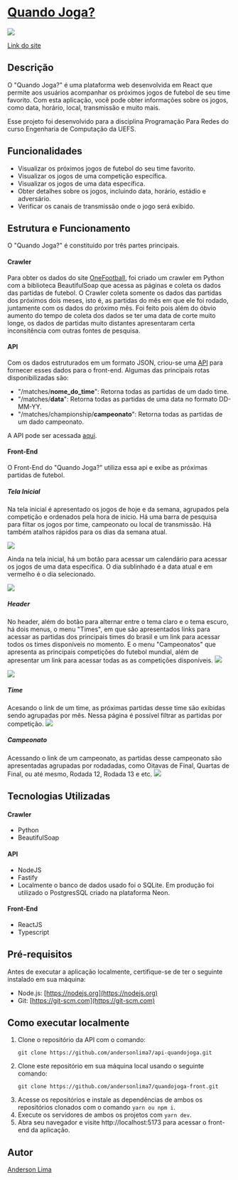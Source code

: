 
# [Quando Joga?](https://quandojoga-front.vercel.app)

![](https://i.ibb.co/tMVzV2c/logotipo.png)

[Link do site](https://quandojoga-front.vercel.app)

## Descrição

O "Quando Joga?" é uma plataforma web desenvolvida em React que permite aos usuários acompanhar os próximos jogos de futebol de seu time favorito. Com esta aplicação, você pode obter informações sobre os jogos, como data, horário, local, transmissão e muito mais.

Esse projeto foi desenvolvido para a disciplina Programação Para Redes do curso Engenharia de Computação da UEFS.

## Funcionalidades

- Visualizar os próximos jogos de futebol do seu time favorito.
- Visualizar os jogos de uma competição específica.
- Visualizar os jogos de uma data específica. 
- Obter detalhes sobre os jogos, incluindo data, horário, estádio e adversário.
- Verificar os canais de transmissão onde o jogo será exibido.



## Estrutura e Funcionamento

O "Quando Joga?" é constituido por três partes principais.
 #### Crawler
Para obter os dados do site [OneFootball](https://onefootball.com/), foi criado um crawler em Python com a biblioteca BeautifulSoap que acessa as páginas e coleta os dados das partidas de futebol. O Crawler coleta somente os dados das partidas dos próximos dois meses, isto é, as partidas do mês em que ele foi rodado, juntamente com os dados do próximo mês. Foi feito pois além do óbvio aumento do tempo de coleta dos dados se ter uma data de corte muito longe, os dados de partidas muito distantes apresentaram certa inconsitência com outras fontes de pesquisa.

#### API
Com os dados estruturados em um formato JSON, criou-se uma [API](https://github.com/andersonlima7/api-quandojoga) para fornecer esses dados para o front-end. Algumas das principais rotas disponibilizadas são:

- "/matches/**nome_do_time**": Retorna todas as partidas de um dado time.
- "/matches/**data**": Retorna todas as partidas de uma data no formato DD-MM-YY.
- "/matches/championship/**campeonato**": Retorna todas as partidas de um dado campeonato.

A API pode ser acessada [aqui](https://github.com/andersonlima7/api-quandojoga).


#### Front-End 
O Front-End do "Quando Joga?" utiliza essa api e exibe as próximas partidas de futebol. 

#####  Tela Inicial
Na tela inicial é apresentado os jogos de hoje e da semana, agrupados pela competição e ordenados pela hora de inicio. Há uma barra de pesquisa para filtar os jogos por time, campeonato ou local de transmissão. Há também atalhos rápidos para os dias da semana atual.

![](https://i.ibb.co/5sFtbJq/home.png)

Ainda na tela inicial, há um botão para acessar um calendário para acessar os jogos de uma data específica. O dia sublinhado é a data atual e em vermelho é o dia selecionado.

![](https://i.ibb.co/6NdMC5F/home-calendar.png)

##### Header

No header, além do botão para alternar entre o tema claro e o tema escuro, há dois menus, o menu "Times", em que são apresentados links para acessar as partidas dos principais times do brasil e um link para acessar todos os times disponíveis no momento. E o menu "Campeonatos" que apresenta as principais competições do futebol mundial, além de apresentar um link para acessar todas as as competições disponíveis.
![](https://i.ibb.co/Mg9Wh3X/header-teams.png)

![](https://i.ibb.co/XCvxj6n/header-championships.png)

##### Time

Acesando o link de um time, as próximas partidas desse time são exibidas sendo agrupadas por mês. Nessa página é possível filtrar as partidas por competição.
![](https://i.ibb.co/58h0Z9B/team.png)

##### Campeonato
Acessando o link de um campeonato, as partidas desse campeonato são apresentadas agrupadas por rodadadas, como Oitavas de Final, Quartas de Final, ou até mesmo, Rodada 12,  Rodada 13 e etc. 
![](https://i.ibb.co/CQWNYJD/championship.png)

## Tecnologias Utilizadas

#### Crawler
- Python
- BeautifulSoap

#### API
- NodeJS
- Fastify
- Localmente o banco de dados usado foi o SQLite. Em produção foi utilizado o PostgresSQL criado na plataforma Neon.

#### Front-End
- ReactJS
- Typescript

## Pré-requisitos

Antes de executar a aplicação localmente, certifique-se de ter o seguinte instalado em sua máquina:

- Node.js: [https://nodejs.org](https://nodejs.org) 
- Git: [https://git-scm.com](https://git-scm.com)

## Como executar localmente

1. Clone o repositório da API com o comando:
	````
	git clone https://github.com/andersonlima7/api-quandojoga.git
	````
2. Clone este repositório em sua máquina local usando o seguinte comando:
	````
	git clone https://github.com/andersonlima7/quandojoga-front.git
	````
3. Acesse os repositórios e instale as dependências de ambos os repositórios clonados com o comando `yarn ou npm i`.
4. Execute os servidores de ambos os projetos com `yarn dev`.
5. Abra seu navegador e visite http://localhost:5173 para acessar o front-end da aplicação.


## Autor 
[Anderson Lima](https://github.com/andersonlima7)
	
	


